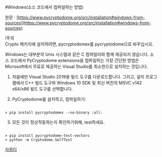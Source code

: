 #Windows(소스 코드에서 컴파일하는 방법)  

원문 : [https://www.pycryptodome.org/src/installation#windows-from-sources](https://www.pycryptodome.org/src/installation#windows-from-sources)  

!주의  
Crypto 패키지에 설치하려면, pycryptodomex를 pycryptodome으로 바꾸십시오.  

Windows는 대부분의 Unix 시스템과 같은 C 컴파일러와 함께 제공되지 않습니다. 소스 코드에서 PyCryptodome extensions을 컴파일하는 가장 간단한 방법은 Microsoft에서 무료로 제공하는 Visual Studio를 최소한으로 설치하는 것입니다.  

1. 처음에만 Visual Studio 2019용 빌드 도구를 다운로드합니다. 그리고, 설치 프로그램에서 C++ 빌드 도구와 Windows 10 SDK 및 최신 버전의 MSVC v142 x64/x86 빌드 도구를 선택합니다.  

2. PyCryptodome를 설치하고, 컴파일하기:  
<pre><code>
> pip install pycryptodomex --no-binary :all:
</code></pre>  

3. 모든 것이 정상작동하는지 확인하기위해, test하세요.  
<pre><code>
> pip install pycryptodome-test-vectors
> python -m Cryptodome.SelfTest
</code></pre>  

[자몽티](https://github.com/jamongti)  
